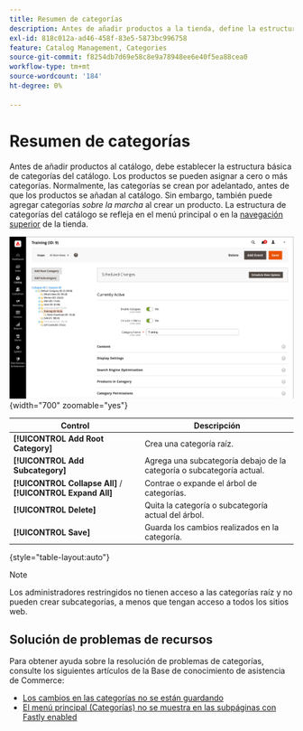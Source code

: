 ```yaml
---
title: Resumen de categorías
description: Antes de añadir productos a la tienda, define la estructura básica de categorías del catálogo.
exl-id: 818c012a-ad46-458f-83e5-5873bc996758
feature: Catalog Management, Categories
source-git-commit: f8254db7d69e58c8e9a78948ee6e40f5ea88cea0
workflow-type: tm+mt
source-wordcount: '184'
ht-degree: 0%

---
```


# Resumen de categorías

Antes de añadir productos al catálogo, debe establecer la estructura básica de categorías del catálogo. Los productos se pueden asignar a cero o más categorías. Normalmente, las categorías se crean por adelantado, antes de que los productos se añadan al catálogo. Sin embargo, también puede agregar categorías _sobre la marcha_ al crear un producto. La estructura de categorías del catálogo se refleja en el menú principal o en la [navegación superior](navigation-top.md) de la tienda.

![Árbol de categorías](./assets/category-selected.png){width="700" zoomable="yes"}

| Control | Descripción |
|--- |--- |
| **[!UICONTROL Add Root Category]** | Crea una categoría raíz. |
| **[!UICONTROL Add Subcategory]** | Agrega una subcategoría debajo de la categoría o subcategoría actual. |
| **[!UICONTROL Collapse All]** / **[!UICONTROL Expand All]** | Contrae o expande el árbol de categorías. |
| **[!UICONTROL Delete]** | Quita la categoría o subcategoría actual del árbol. |
| **[!UICONTROL Save]** | Guarda los cambios realizados en la categoría. |

{style="table-layout:auto"}

>[!NOTE]
>
>Los administradores restringidos no tienen acceso a las categorías raíz y no pueden crear subcategorías, a menos que tengan acceso a todos los sitios web.

## Solución de problemas de recursos

Para obtener ayuda sobre la resolución de problemas de categorías, consulte los siguientes artículos de la Base de conocimiento de asistencia de Commerce:

- [Los cambios en las categorías no se están guardando](https://experienceleague.adobe.com/docs/commerce-knowledge-base/kb/troubleshooting/miscellaneous/changes-to-categories-are-not-being-saved.html?lang=es)
- [El menú principal (Categorías) no se muestra en las subpáginas con Fastly enabled](https://experienceleague.adobe.com/docs/commerce-knowledge-base/kb/troubleshooting/miscellaneous/main-menu-categories-not-displayed-on-subpages-with-fastly-enabled.html?lang=es)
